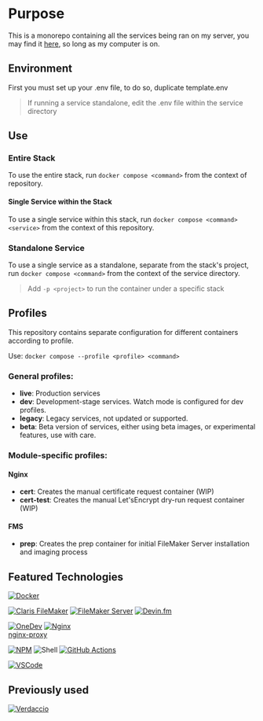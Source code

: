 # Purpose
This is a monorepo containing all the services being ran on my server, you may find it [here](https://deanayalon.com), so long as my computer is on.

## Environment
First you must set up your .env file, to do so, duplicate template.env
> If running a service standalone, edit the .env file within the service directory

## Use
### Entire Stack
To use the entire stack, run `docker compose <command>` from the context of repository.

#### Single Service within the Stack
To use a single service within this stack, run `docker compose <command> <service>` from the context of this repository.

### Standalone Service
To use a single service as a standalone, separate from the stack's project, run `docker compose <command>` from the context of the service directory.
> Add `-p <project>` to run the container under a specific stack

## Profiles 
This repository contains separate configuration for different containers according to profile. 

Use: `docker compose --profile <profile> <command>`

### General profiles:
* **live**: Production services
* **dev**: Development-stage services. Watch mode is configured for dev profiles.
* **legacy**: Legacy services, not updated or supported.
* **beta**: Beta version of services, either using beta images, or experimental features, use with care.<br>

### Module-specific profiles:
#### Nginx
* **cert**: Creates the manual certificate request container (WIP)
* **cert-test**: Creates the manual Let'sEncrypt dry-run request container (WIP)

#### FMS
* **prep**: Creates the prep container for initial FileMaker Server installation and imaging process

## Featured Technologies
[![Docker](https://img.shields.io/badge/docker-1D63ED.svg?style=for-the-badge&logo=docker&logoColor=white)](https://hub.docker.com/repositories/deanayalon)

[![Claris FileMaker](https://img.shields.io/badge/claris-filemaker-black.svg?style=for-the-badge&logo=claris&logoColor=white)](https://claris.com)
[![FileMaker Server](https://img.shields.io/badge/claris-FileMaker_Server-black.svg?style=for-the-badge&logo=claris&logoColor=white)](https://www.credly.com/earner/earned/badge/bbdd64a9-b1e0-48ac-9ab0-bbfb4d737204) 
[![Devin.fm](https://custom-icon-badges.demolab.com/badge/devin.fm-120e6d.svg?style=for-the-badge&logo=devin.fm)](https://devin.fm)

[![OneDev](https://custom-icon-badges.demolab.com/badge/onedev-23232c.svg?style=for-the-badge&logo=onedev&logoColor=white)](https://onedev.io)
[![Nginx](https://img.shields.io/badge/nginx-009639.svg?style=for-the-badge&logo=nginx&logoColor=white)](https://nginx.com)<br>
[nginx-proxy](https://github.com/nginx-proxy/nginx-proxy)

[![NPM](https://img.shields.io/badge/NPM-%23CB3837.svg?style=for-the-badge&logo=npm&logoColor=white)](https://npmjs.com)
![Shell](https://img.shields.io/badge/shell-%23121011.svg?style=for-the-badge&logo=gnu-bash&logoColor=white)
[![GitHub Actions](https://img.shields.io/badge/github-actions-%232671E5.svg?style=for-the-badge&logo=githubactions&logoColor=white)](https://github.com/DeanAyalon/verdaccio/actions)

[![VSCode](https://img.shields.io/badge/vscode-white.svg?style=for-the-badge&logo=visual-studio-code&logoColor=007ACC)](https://github.com/DeanAyalon)

## Previously used
[![Verdaccio](https://img.shields.io/badge/Verdaccio-4B5E40.svg?style=for-the-badge&logo=verdaccio&logoColor=white)](https://github.com/verdaccio/verdaccio)